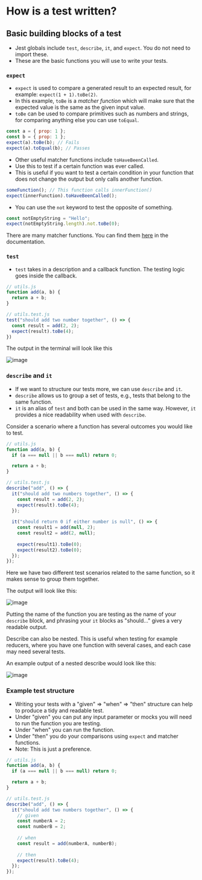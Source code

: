 # How is a test written? #

## Basic building blocks of a test

- Jest globals include `test`, `describe`, `it`, and `expect`. You do not need to import these.
- These are the basic functions you will use to write your tests.

### `expect`
- `expect` is used to compare a generated result to an expected result, for example: `expect(1 + 1).toBe(2)`.
- In this example, `toBe` is a _matcher function_ which will make sure that the expected value is the same as the given input value.
- `toBe` can be used to compare primitives such as numbers and strings, for comparing anything else you can use `toEqual`.


```javascript
const a = { prop: 1 };
const b = { prop: 1 };
expect(a).toBe(b); // Fails
expect(a).toEqual(b); // Passes
```

- Other useful matcher functions include `toHaveBeenCalled`.
- Use this to test if a certain function was ever called.
- This is useful if you want to test a certain condition in your function that does not change the output but only calls another function.

```javascript
someFunction(); // This function calls innerFunction() 
expect(innerFunction).toHaveBeenCalled();
```

- You can use the `not` keyword to test the opposite of something.

```javascript
const notEmptyString = "Hello";
expect(notEmptyString.length).not.toBe(0);
```

There are many matcher functions. You can find them [here](https://jestjs.io/docs/expect) in the documentation.

### `test`
- `test` takes in a description and a callback function. The testing logic goes inside the callback.

```javascript
// utils.js
function add(a, b) {
  return a + b;
}

// utils.test.js
test("should add two number together", () => {
  const result = add(2, 2);
  expect(result).toBe(4);
})
```
The output in the terminal will look like this

![image](https://user-images.githubusercontent.com/25080049/194770619-2321ab03-921f-4d30-b53b-ece39bb5db28.png)

### `describe` and `it`

- If we want to structure our tests more, we can use `describe` and `it`.
- `describe` allows us to group a set of tests, e.g., tests that belong to the same function.
- `it` is an alias of `test` and both can be used in the same way. However, `it` provides a nice readability when used with `describe`.

Consider a scenario where a function has several outcomes you would like to test.

```javascript
// utils.js
function add(a, b) {
  if (a === null || b === null) return 0;

  return a + b;
}

// utils.test.js
describe("add", () => {
  it("should add two numbers together", () => {
    const result = add(2, 2);
    expect(result).toBe(4);
  });
  
  it("should return 0 if either number is null", () => {
    const result1 = add(null, 2);
    const result2 = add(2, null);
    
    expect(result1).toBe(0);
    expect(result2).toBe(0);
  });
});
```

Here we have two different test scenarios related to the same function, so it makes sense to group them together.

The output will look like this:

![image](https://user-images.githubusercontent.com/25080049/194773004-2845a6d3-5132-4edf-a93a-4e9d652d723e.png)

Putting the name of the function you are testing as the name of your `describe` block, and phrasing your `it` blocks as "should..." gives a very readable output.

Describe can also be nested. This is useful when testing for example reducers, where you have one function with several cases, and each case may need several tests.

An example output of a nested describe would look like this:

![image](https://user-images.githubusercontent.com/25080049/194771725-94451dad-44ae-46f1-9869-4d224a838c65.png)


### Example test structure

- Writing your tests with a "given" => "when" => "then" structure can help to produce a tidy and readable test. 
- Under "given" you can put any input parameter or mocks you will need to run the function you are testing.
- Under "when" you can run the function.
- Under "then" you do your comparisons using `expect` and matcher functions.
- Note: This is just a preference.

```javascript
// utils.js
function add(a, b) {
  if (a === null || b === null) return 0;

  return a + b;
}

// utils.test.js
describe("add", () => {
  it("should add two numbers together", () => {
    // given
    const numberA = 2;
    const numberB = 2;
    
    // when
    const result = add(numberA, numberB);
    
    // then
    expect(result).toBe(4);
  });
});
```
